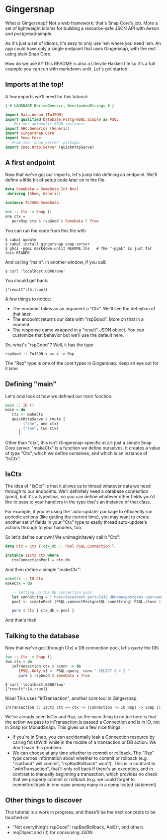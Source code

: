 # Gingersnap

What _is_ Gingersnap? Not a web framework: that's Snap Core's job.
More a set of lightweight idioms for building a resource-safe JSON API with
Aeson and postgresql-simple.

As it's just a set of idioms, it's easy to only use 'em where you need 'em.
An app could have only a single endpoint that uses Gingersnap, with the rest
using plain Snap Core.

How do we use it? This README is also a Literate Haskell file so it's a full
example you can run with markdown-unlit. Let's get started:

## Imports at the top!

A few imports we'll need for this tutorial:

```haskell
{-# LANGUAGE DeriveGeneric, OverloadedStrings #-}

import Data.Aeson (ToJSON)
import qualified Database.PostgreSQL.Simple as PSQL
 -- For our automatic JSON instance:
import GHC.Generics (Generic)
import Gingersnap.Core
import Snap.Core
-- From the 'snap-server' package:
import Snap.Http.Server (quickHttpServe)
```

## A first endpoint

Now that we've got our imports, let's jump into defining an endpoint. We'll
define a little bit of setup code later on in the file.

```haskell
data SomeData = SomeData Int Bool
 deriving (Show, Generic)

instance ToJSON SomeData

one :: Ctx -> Snap ()
one ctx =
   pureRsp ctx $ rspGood $ SomeData 5 True
```

You can run the code from this file with

    $ cabal update
    $ cabal install gingersnap snap-server
    $ ghci -pgmL markdown-unlit README.lhs   # The "-pgmL" is just for this README

And calling "main". In another window, if you call:

    $ curl 'localhost:8000/one'

You should get back:

    {"result":[5,true]}

A few things to notice:
  - The endpoint takes as an argument a "Ctx". We'll see the definition of that
    later.
  - The endpoint returns our data with "rspGood". More on that in a moment.
  - The response came wrapped in a "result" JSON object. You can customize that
    behavior but we'll use the default here.

So, what's "rspGood"? Well, it has the type

    rspGood :: ToJSON x => x -> Rsp

The "Rsp" type is one of the core types in Gingersnap. Keep an eye out for it later.

## Defining "main"

Let's now look at how we defined our main function.

```haskell
main :: IO ()
main = do
   ctx <- makeCtx
   quickHttpServe $ route [
        ("one", one ctx)
      , ("two", two ctx)
      ]
```

Other than "ctx", this isn't Gingersnap-specific at all: just a simple
Snap Core server. "makeCtx" is a function we define ourselves. It creates a
value of type "Ctx", which we define ourselves, and which is an instance of
"IsCtx".

## IsCtx

The idea of "IsCtx" is that it allows us to thread whatever data we need through
to our endpoints. We'll definitely need a database connection (pool), but it's a
typeclass, so you can define whatever other fields you'd like to pass to your
handlers in the type that's an instance of that class.

For example, if you're using the 'auto-update' package to efficiently run
periodic actions (like getting the current time), you may want to create another
set of fields in your "Ctx" type to easily thread auto-update's actions through
to your handlers, too.

So let's define our own! We unimaginitavely call it "Ctx":

```haskell
data Ctx = Ctx { ctx_db :: Pool PSQL.Connection }

instance IsCtx Ctx where
   ctxConnectionPool = ctx_db
```

And then define a simple "makeCtx":

```haskell
makeCtx :: IO Ctx
makeCtx = do

   -- Setting up the DB connection pool:
   let connString = " host=localhost port=5432 dbname=postgres user=postgres "
   pool <- createPool (PSQL.connectPostgreSQL connString) PSQL.close 1 5 20

   pure $ Ctx { ctx_db = pool }
```

And that's that!

## Talking to the database

Now that we've got (through Ctx) a DB connection pool, let's query the DB:


```haskell
two :: Ctx -> Snap ()
two ctx = do
   inTransaction ctx $ \conn -> do
      [PSQL.Only x] <- PSQL.query_ conn " SELECT 2 + 2 "
      pure $ rspGood $ SomeData x True
```

    $ curl 'localhost:8000/two'
    {"result":[4,true]}

Nice! This uses "inTransaction", another core tool in Gingersnap:

    inTransaction :: IsCtx ctx => ctx -> (Connection -> IO Rsp) -> Snap ()

We've already seen IsCtx and Rsp, so the main thing to notice here is that the
action we pass to inTransaction is passed a Connection and is in IO, not in Snap
(or MonadSnap). This gives us a few nice things:
  - If you're in Snap, you can accidentally leak a Connection resource by calling
    finishWith while in the middle of a transaction or DB action. We don't have this
    problem.
  - We can choose at any time whether to commit or rollback. The "Rsp" type carries
    information about whether to commit or rollback (e.g. "rspGood" will commit,
    "rspBadRollback" won't). This is in contrast to "withTransaction", that'll
    only roll back if there's an exception, and in contrast to manually beginning
    a transaction, which provides no check that we properly commit or rollback
    (e.g. we could forget to commit/rollback in one case among many in a complicated
    statement)


## Other things to discover

This tutorial is a work in progress, and these'll be the next concepts to be
touched on:

  - "Not everything's rspGood": rspBadRollback, ApiErr, and others
  - reqObject and (.!) for consuming JSON
